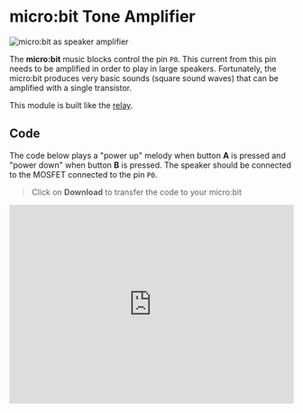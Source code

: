# micro:bit Tone Amplifier

![micro:bit as speaker amplifier](/assets/modules/controller/microbit/relay/speakercircuit.jpg)

The **micro:bit** music blocks control the pin ``P0``. This current from this pin needs to be amplified in order to play in large speakers. Fortunately, the micro:bit produces very basic sounds (square sound waves) that can be amplified with a single transistor.

This module is built like the [relay](/modules/controller/microbit/relay).

## Code

The code below plays a "power up" melody when button **A** is pressed and "power down" when button **B** is pressed. The speaker should be connected
to the MOSFET connected to the pin ``P0``.

> Click on **Download** to transfer the code to your micro:bit

<div style="position:relative;height:0;padding-bottom:70%;overflow:hidden;"><iframe style="position:absolute;top:0;left:0;width:100%;height:100%;" src="https://makecode.microbit.org/#pub:_2MAModLFy0tj" frameborder="0" sandbox="allow-popups allow-forms allow-scripts allow-same-origin"></iframe></div>
